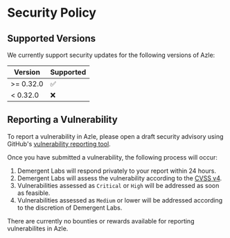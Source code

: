 # Security Policy

## Supported Versions

We currently support security updates for the following versions of Azle:

| Version | Supported          |
| ------- | ------------------ |
| >= 0.32.0   | :white_check_mark: |
| < 0.32.0   | :x:                |

## Reporting a Vulnerability

To report a vulnerability in Azle, please open a draft security advisory using GitHub's [vulnerability reporting tool](https://github.com/demergent-labs/azle/security/advisories/new).

Once you have submitted a vulnerability, the following process will occur:

1. Demergent Labs will respond privately to your report within 24 hours.
2. Demergent Labs will assess the vulnerability according to the [CVSS v4](https://www.first.org/cvss/v4-0/specification-document).
3. Vulnerabilities assessed as `Critical` or `High` will be addressed as soon as feasible.
4. Vulnerabilities assessed as `Medium` or lower will be addressed according to the discretion of Demergent Labs.

There are currently no bounties or rewards available for reporting vulnerabilites in Azle.

